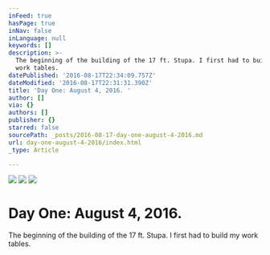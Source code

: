 ```yaml
---
inFeed: true
hasPage: true
inNav: false
inLanguage: null
keywords: []
description: >-
  The beginning of the building of the 17 ft. Stupa. I first had to build my
  work tables.
datePublished: '2016-08-17T22:34:09.757Z'
dateModified: '2016-08-17T22:31:31.390Z'
title: 'Day One: August 4, 2016. '
author: []
via: {}
authors: []
publisher: {}
starred: false
sourcePath: _posts/2016-08-17-day-one-august-4-2016.md
url: day-one-august-4-2016/index.html
_type: Article

---
```

![](https://the-grid-user-content.s3-us-west-2.amazonaws.com/3b5142e8-4949-48df-bd0a-eb9e1e648785.jpg)
![](https://the-grid-user-content.s3-us-west-2.amazonaws.com/0219c96c-0aff-4d3a-97bc-9fc92126ecc8.jpg)
![](https://the-grid-user-content.s3-us-west-2.amazonaws.com/e3f9866c-4539-416a-b908-2f397867c288.jpg)

# Day One: August 4, 2016\. 

The beginning of the building of the 17 ft. Stupa. I first had to build my work tables.